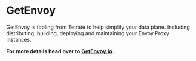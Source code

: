 # GetEnvoy

GetEnvoy is tooling from Tetrate to help simplify your data plane. Including distributing, building, deploying and maintaining your Envoy Proxy instances.

**For more details head over to [GetEnvoy.io](https://getenvoy.io).**
